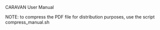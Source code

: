 
CARAVAN User Manual

NOTE: to compress the PDF file for distribution purposes, use the script compress_manual.sh
